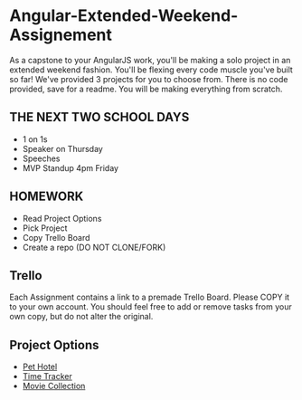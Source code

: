 # Angular-Extended-Weekend-Assignement

As a capstone to your AngularJS work, you'll be making a solo project in an extended weekend fashion. 
You'll be flexing every code muscle you've built so far!
We've provided 3 projects for you to choose from. There is no code provided, save for a readme. 
You will be making everything from scratch. 

## THE NEXT TWO SCHOOL DAYS

- 1 on 1s
- Speaker on Thursday
- Speeches
- MVP Standup 4pm Friday


## HOMEWORK
- Read Project Options
- Pick Project
- Copy Trello Board
- Create a repo (DO NOT CLONE/FORK)

## Trello

Each Assignment contains a link to a premade Trello Board. 
Please COPY it to your own account. 
You should feel free to add or remove tasks from your own copy, but do not alter the original.

## Project Options


- [Pet Hotel](https://github.com/PrimeAcademy/pet-hotel-weekend-project)
- [Time Tracker](https://github.com/PrimeAcademy/time-tracker-project)
- [Movie Collection](https://github.com/PrimeAcademy/movie-collection-project)


